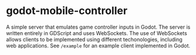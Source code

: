 # godot-mobile-controller

A simple server that emulates game controller inputs in Godot.
The server is written entirely in GDScript and uses WebSockets.
The use of WebSockets allows clients to be implemented using different techonologies, including web applications.
See `/example` for an example client implemented in Godot.
